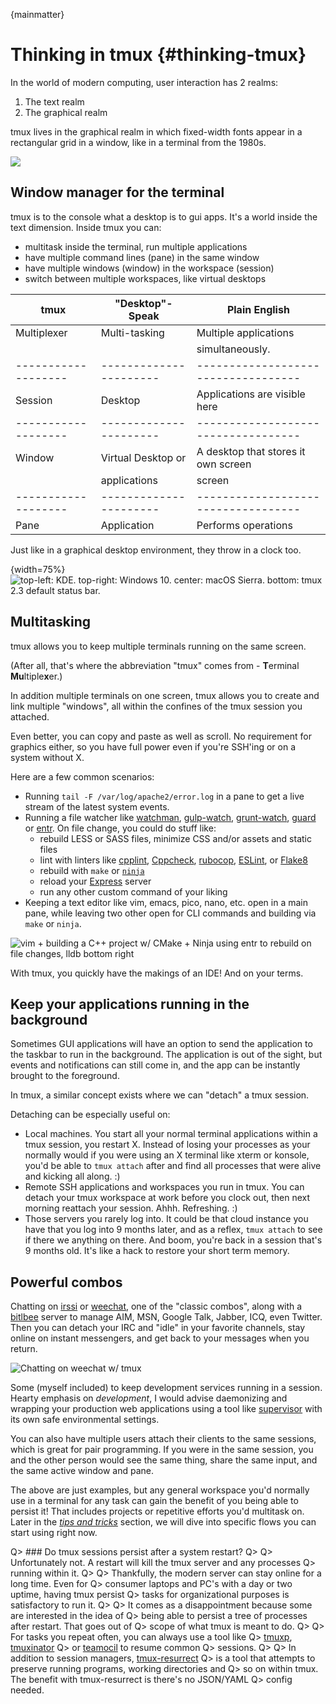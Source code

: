 
{mainmatter}

# Thinking in tmux {#thinking-tmux}

In the world of modern computing, user interaction has 2 realms:

1. The text realm
2. The graphical realm

tmux lives in the graphical realm in which fixed-width fonts appear in
a rectangular grid in a window, like in a terminal from the 1980s.

![](images/info/server-with-laptop.png)

## Window manager for the terminal

tmux is to the console what a desktop is to gui apps. It's a world inside the
text dimension. Inside tmux you can:

- multitask inside the terminal, run multiple applications
- have multiple command lines (pane) in the same window
- have multiple windows (window) in the workspace (session)
- switch between multiple workspaces, like virtual desktops

|**tmux**           |**"Desktop"-Speak**   |**Plain English**                  |
|-------------------|----------------------|-----------------------------------|
|Multiplexer        |Multi-tasking         |Multiple applications              |
|                   |                      |simultaneously.                    |
|-------------------|----------------------|-----------------------------------|
|Session            |Desktop               |Applications are visible here      |
|-------------------|----------------------|-----------------------------------|
|Window             |Virtual Desktop or    |A desktop that stores it own screen|
|                   |applications          |screen			       |
|-------------------|----------------------|-----------------------------------|
|Pane               |Application           |Performs operations                |


Just like in a graphical desktop environment, they throw in a clock too.

{width=75%}
![top-left: KDE. top-right: Windows 10. center: macOS Sierra. bottom: tmux 2.3 default status bar.](images/01-thinking-tmux/clocks.png)

## Multitasking

tmux allows you to 
keep multiple terminals running on the same screen.

(After all, that's where the abbreviation "tmux" comes from - **T**erminal
**Mu**ltiple**x**er.)

In addition multiple terminals on one screen, tmux allows you to create and link
multiple "windows", all within the confines of the tmux session you attached.

Even better, you can copy and paste as well as scroll. No
requirement for graphics either, so you have full power even if you're SSH'ing
or on a system without X.

Here are a few common scenarios:

- Running `tail -F /var/log/apache2/error.log` in a
  pane to get a live stream of the latest system events.
- Running a file watcher like [watchman](https://github.com/facebook/watchman),
  [gulp-watch](https://github.com/gulpjs/gulp/blob/master/docs/API.md#gulpwatchglob-opts-tasks),
  [grunt-watch](https://github.com/gruntjs/grunt-contrib-watch), [guard](https://github.com/guard/guard)
  or [entr](http://entrproject.org/). On file change, you could do stuff like:
  - rebuild LESS or SASS files, minimize CSS and/or assets and static files
  - lint with linters like [cpplint](https://github.com/google/styleguide/tree/gh-pages/cpplint),
    [Cppcheck](http://cppcheck.sourceforge.net/), [rubocop](https://github.com/bbatsov/rubocop),
    [ESLint](http://eslint.org/), or [Flake8](http://flake8.pycqa.org/en/latest/)
  - rebuild with `make` or [`ninja`](https://ninja-build.org/)
  - reload your [Express](http://expressjs.com/) server
  - run any other custom command of your liking
- Keeping a text editor like vim, emacs, pico, nano, etc. open in a main pane,
  while leaving two other open for CLI commands and building via `make` or
  `ninja`.

![vim + building a C++ project w/ CMake + Ninja using entr to rebuild on file changes, lldb bottom right](images/01-thinking-tmux/dev-watch.png)

With tmux, you quickly have the makings of an IDE! And on your terms.

## Keep your applications running in the background

Sometimes GUI applications will have an option to send the application to the
taskbar to run in the background.  The application is out of the sight, but
events and notifications can still come in, and the app can be instantly brought
to the foreground.

In tmux, a similar concept exists where we can "detach" a tmux session.

Detaching can be especially useful on:

- Local machines. You start all your normal terminal applications within
  a tmux session, you restart X. Instead of losing your processes as your
  normally would if you were using an X terminal like xterm or konsole, you'd
  be able to `tmux attach` after and find all processes that were alive and
  kicking all along. :)
- Remote SSH applications and workspaces you run in tmux. You
  can detach your tmux workspace at work before you clock out, then next morning
  reattach your session. Ahhh. Refreshing. :)
- Those servers you rarely log into. It could be that cloud instance you have
  that you log into 9 months later, and as a reflex, `tmux attach` to see if
  there we anything on there. And boom, you're back in a session that's 9 months
  old. It's like a hack to restore your short term memory.

## Powerful combos

Chatting on [irssi](https://irssi.org/) or [weechat](https://weechat.org/),
one of the "classic combos", along with a [bitlbee](https://www.bitlbee.org)
server to manage AIM, MSN, Google Talk, Jabber, ICQ, even Twitter. Then you can
detach your IRC and "idle" in your favorite channels, stay online on instant
messengers, and get back to your messages when you return.

![Chatting on weechat w/ tmux](images/01-thinking-tmux/weechat.png)

Some (myself included) to keep development services running in a session. Hearty
emphasis on *development*, I would advise daemonizing and wrapping your
production web applications using a tool like [supervisor](http://supervisord.org/)
with its own safe environmental settings.

You can also have multiple users attach their clients to the same sessions,
which is great for pair programming.  If you were in the same session, you
and the other person would see the same thing, share the same input, and the
same active window and pane.

The above are just examples, but any general workspace you'd normally use in a
terminal for any task can gain the benefit of you being able to persist it! 
That includes projects or repetitive efforts you'd multitask on. Later in the
*[tips and tricks](#tips-and-tricks)* section, we will dive into specific flows
you can start using right now.

Q> ### Do tmux sessions persist after a system restart?
Q>
Q> Unfortunately not. A restart will kill the tmux server and any processes
Q> running within it.
Q>
Q> Thankfully, the modern server can stay online for a long time. Even for
Q> consumer laptops and PC's with a day or two uptime, having tmux persist
Q> tasks for organizational purposes is satisfactory to run it.
Q>
Q> It comes as a disappointment because some are interested in the idea of
Q> being able to persist a tree of processes after restart. That goes out of
Q> scope of what tmux is meant to do.
Q>
Q> For tasks you repeat often, you can always use a tool like
Q> [tmuxp](https://github.com/tony/tmuxp), [tmuxinator](https://github.com/tmuxinator/tmuxinator)
Q> or [teamocil](https://github.com/remiprev/teamocil) to resume common
Q> sessions.
Q>
Q> In addition to session managers, [tmux-resurrect](https://github.com/tmux-plugins/tmux-resurrect)
Q> is a tool that attempts to preserve running programs, working directories and
Q> so on within tmux. The benefit with tmux-resurrect is there's no JSON/YAML
Q> config needed.
